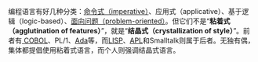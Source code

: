 编程语言有好几种分类：[命令式（imperative）](http://baike.baidu.com/view/12112865.htm)、应用式（applicative）、基于逻辑（logic-based）、[面向问题（problem-oriented）](http://baike.baidu.com/view/1775690.htm)。但它们不是“**粘着式（agglutination of features）**”，就是“**结晶式（crystallization of style）**”。前者有[ COBOL](http://baike.baidu.com/view/90933.htm)、PL/1、[Ada](http://baike.baidu.com/subview/163225/9550548.htm#viewPageContent)等，而[LISP](http://baike.baidu.com/subview/293795/6732872.htm)、[APL](http://baike.baidu.com/item/APL/17767419#viewPageContent)和Smalltalk则属于后者。无独有偶，集体都提倡使用粘着式语言，而个人则强调结晶式语言。
